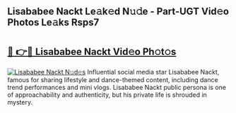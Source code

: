 ## Lisababee Nackt Le𝚊k𝚎d N𝚞𝚍e - Part-UGT Vid𝚎o Photos Le𝚊ks Rsps7

# <h2><a href="http://fb9vap3.evod.top/?m=Lisababee+Nackt">🔗 👉🔴 Lisababee Nackt Vid𝚎o Ph𝚘t𝚘s</a></h2>

[![Lisababee Nackt N𝚞d𝚎s](https://i.imgur.com/8V9OHl7.gif)](http://fb9vap3.evod.top/?m=Lisababee+Nackt)
Influential social media star Lisababee Nackt, famous for sharing lifestyle and dance-themed content, including dance trend performances and mini vlogs. Lisababee Nackt public persona is one of approachability and authenticity, but his private life is shrouded in mystery. 
